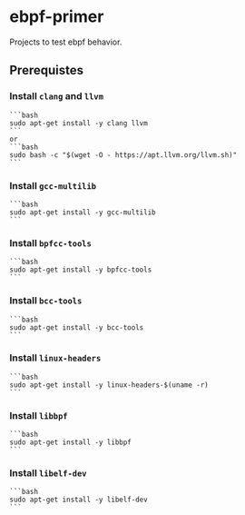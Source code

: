 # ebpf-primer
Projects to test ebpf behavior.

## Prerequistes

### Install `clang` and `llvm`

    ```bash
    sudo apt-get install -y clang llvm
    ```
    or
    ```bash
    sudo bash -c "$(wget -O - https://apt.llvm.org/llvm.sh)"
    ```

### Install `gcc-multilib`

    ```bash
    sudo apt-get install -y gcc-multilib
    ```

### Install `bpfcc-tools`

    ```bash
    sudo apt-get install -y bpfcc-tools
    ```

### Install `bcc-tools`

    ```bash
    sudo apt-get install -y bcc-tools
    ```

### Install `linux-headers`

    ```bash
    sudo apt-get install -y linux-headers-$(uname -r)
    ```

### Install `libbpf`

    ```bash
    sudo apt-get install -y libbpf
    ```

### Install `libelf-dev`

    ```bash
    sudo apt-get install -y libelf-dev
    ```


